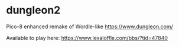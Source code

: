 # dungleon2
Pico-8 enhanced remake of Wordle-like https://www.dungleon.com/

Available to play here: https://www.lexaloffle.com/bbs/?tid=47840
